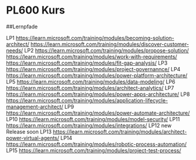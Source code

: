 # PL600 Kurs 

##Lernpfade

LP1
https://learn.microsoft.com/training/modules/becoming-solution-architect/ 
https://learn.microsoft.com/training/modules/discover-customer-needs/
LP2 
https://learn.microsoft.com/training/modules/propose-solution/
https://learn.microsoft.com/training/modules/work-with-requirements/
https://learn.microsoft.com/training/modules/fit-gap-analysis/
LP3
https://learn.microsoft.com/training/modules/project-governannce/
LP4
https://learn.microsoft.com/training/modules/power-platform-architecture/
LP5
https://learn.microsoft.com/training/modules/data-modeling/
LP6
https://learn.microsoft.com/training/modules/architect-analytics/
LP7
https://learn.microsoft.com/training/modules/power-apps-architecture/
LP8
https://learn.microsoft.com/training/modules/application-lifecycle-management-architect/
LP9
https://learn.microsoft.com/training/modules/power-automate-architecture/
LP10
https://learn.microsoft.com/training/modules/model-security/
LP11
https://learn.microsoft.com/training/modules/integrations/
LP12
new Release soon
LP13
https://learn.microsoft.com/training/modules/architect-power-virtual-agents/
LP14
https://learn.microsoft.com/training/modules/robotic-process-automation/
LP15
https://learn.microsoft.com/training/modules/project-test-process/
